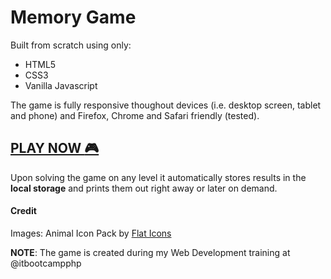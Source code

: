 # Memory Game

Built from scratch using only:
- HTML5
- CSS3 
- Vanilla Javascript

The game is fully responsive thoughout devices (i.e. desktop screen, tablet and phone) and Firefox, Chrome and Safari friendly (tested).

## [PLAY NOW :video_game:](https://lazarkulasevic.github.io/)

Upon solving the game on any level it automatically stores results in the **local storage** and prints them out right away or later on demand.

#### Credit

Images: Animal Icon Pack by [Flat Icons](https://www.flaticon.com/authors/flat-icons)

**NOTE**: The game is created during my Web Development training at @itbootcampphp